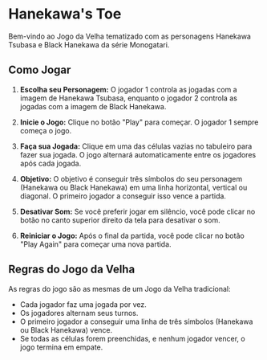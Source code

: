 # Hanekawa's Toe

Bem-vindo ao Jogo da Velha tematizado com as personagens Hanekawa Tsubasa e Black Hanekawa da série Monogatari.

## Como Jogar

1. **Escolha seu Personagem:** O jogador 1 controla as jogadas com a imagem de Hanekawa Tsubasa, enquanto o jogador 2 controla as jogadas com a imagem de Black Hanekawa.

2. **Inicie o Jogo:** Clique no botão "Play" para começar. O jogador 1 sempre começa o jogo.

3. **Faça sua Jogada:** Clique em uma das células vazias no tabuleiro para fazer sua jogada. O jogo alternará automaticamente entre os jogadores após cada jogada.

4. **Objetivo:** O objetivo é conseguir três símbolos do seu personagem (Hanekawa ou Black Hanekawa) em uma linha horizontal, vertical ou diagonal. O primeiro jogador a conseguir isso vence a partida.

5. **Desativar Som:** Se você preferir jogar em silêncio, você pode clicar no botão no canto superior direito da tela para desativar o som.

6. **Reiniciar o Jogo:** Após o final da partida, você pode clicar no botão "Play Again" para começar uma nova partida.

## Regras do Jogo da Velha

As regras do jogo são as mesmas de um Jogo da Velha tradicional:

- Cada jogador faz uma jogada por vez.
- Os jogadores alternam seus turnos.
- O primeiro jogador a conseguir uma linha de três símbolos (Hanekawa ou Black Hanekawa) vence.
- Se todas as células forem preenchidas, e nenhum jogador vencer, o jogo termina em empate.

